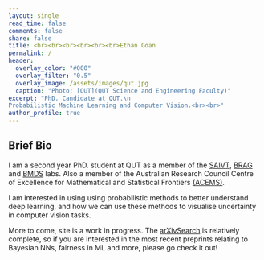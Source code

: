 ```yaml
---
layout: single
read_time: false
comments: false
share: false
title: <br><br><br><br><br><br>Ethan Goan
permalink: /
header:
  overlay_color: "#000"
  overlay_filter: "0.5"
  overlay_image: /assets/images/qut.jpg
  caption: "Photo: [QUT](QUT Science and Engineering Faculty)"
excerpt: "PhD. Candidate at QUT.\n
Probabilistic Machine Learning and Computer Vision.<br><br>"
author_profile: true
---
```

## Brief Bio
I am a second year PhD. student at QUT as a member of the [SAIVT](https://research.qut.edu.au/saivt/),  [BRAG](https://bragqut.wordpress.com/) and [BMDS](http://www.biomedicaldatascience.com/) labs. Also a member of the Australian Research Council Centre of Excellence for Mathematical and Statistical Frontiers [(ACEMS)](https://acems.org.au/).

I am interested in using using probabilistic methods to better understand deep learning, and how we can use these methods to visualise uncertainty in computer vision tasks.

More to come, site is a work in progress. The [arXivSearch](_pages/arxivsearch) is relatively complete, so if you are interested in the most recent preprints relating to Bayesian NNs, fairness in ML and more, please go check it out!
